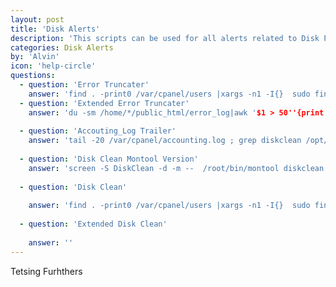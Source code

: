 ```yaml
---
layout: post
title: 'Disk Alerts'
description: 'This scripts can be used for all alerts related to Disk Partitions'
categories: Disk Alerts
by: 'Alvin'
icon: 'help-circle'
questions:
  - question: 'Error Truncater'
    answer: 'find . -print0 /var/cpanel/users |xargs -n1 -I{}  sudo find /home/{}/public_html/error_log -exec ls -lh {} \;  2> /dev/null |xargs truncate -s 1'
  - question: 'Extended Error Truncater'
    answer: 'du -sm /home/*/public_html/error_log|awk '$1 > 50''{print $2}'|xargs -I{} truncate -s 1K {};du -sm /home/*/public_html/*/error_log|awk '$1 > 50''{print $2}'|xargs -I{} truncate -s 1K {};du -sm /home/*/public_html/*/*/error_log|awk '$1 > 50''{print $2}'|xargs -I{} truncate -s 1K {};'
    
  - question: 'Accouting_Log Trailer' 
    answer: 'tail -20 /var/cpanel/accounting.log ; grep diskclean /opt/hgmods/monitoring/logs/montool.log'
                       
  - question: 'Disk Clean Montool Version'
    answer: 'screen -S DiskClean -d -m --  /root/bin/montool diskclean  -d -a -p 80'
   
  - question: 'Disk Clean'
  
    answer: 'find . -print0 /var/cpanel/users |xargs -n1 -I{}  sudo find . /home/{}/public_html/wp-content/updraft/ -type f \( -name "*uploads*" -o -name "*others*" -o -name "*plugins*" \)  | grep -v "uploads.zip\|uploads.php\|others.zip\|others.php\|plugins.zip\|plugins.php" -print'
   
  - question: 'Extended Disk Clean'
  
    answer: '' 
---
```


Tetsing Furhthers
